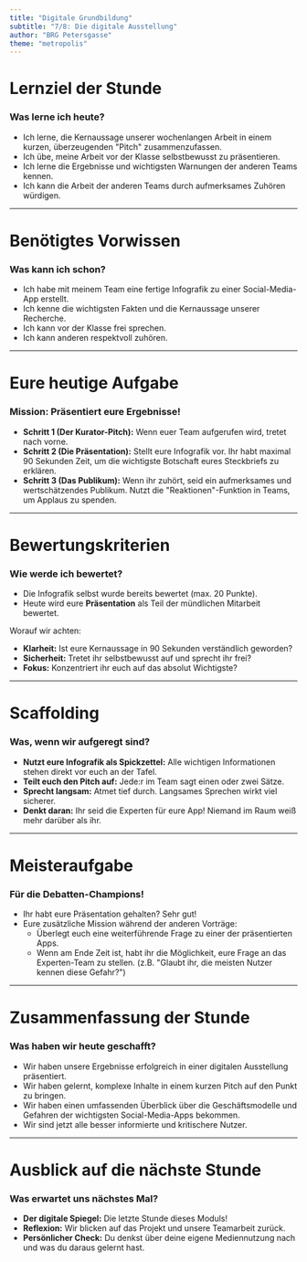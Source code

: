 ```yaml
---
title: "Digitale Grundbildung"
subtitle: "7/8: Die digitale Ausstellung"
author: "BRG Petersgasse"
theme: "metropolis"
---
```


# Lernziel der Stunde

### Was lerne ich heute?

*   Ich lerne, die Kernaussage unserer wochenlangen Arbeit in einem kurzen, überzeugenden "Pitch" zusammenzufassen.
*   Ich übe, meine Arbeit vor der Klasse selbstbewusst zu präsentieren.
*   Ich lerne die Ergebnisse und wichtigsten Warnungen der anderen Teams kennen.
*   Ich kann die Arbeit der anderen Teams durch aufmerksames Zuhören würdigen.

---

# Benötigtes Vorwissen

### Was kann ich schon?

*   Ich habe mit meinem Team eine fertige Infografik zu einer Social-Media-App erstellt.
*   Ich kenne die wichtigsten Fakten und die Kernaussage unserer Recherche.
*   Ich kann vor der Klasse frei sprechen.
*   Ich kann anderen respektvoll zuhören.

---

# Eure heutige Aufgabe

### Mission: Präsentiert eure Ergebnisse!

*   **Schritt 1 (Der Kurator-Pitch):** Wenn euer Team aufgerufen wird, tretet nach vorne.
*   **Schritt 2 (Die Präsentation):** Stellt eure Infografik vor. Ihr habt maximal 90 Sekunden Zeit, um die wichtigste Botschaft eures Steckbriefs zu erklären.
*   **Schritt 3 (Das Publikum):** Wenn ihr zuhört, seid ein aufmerksames und wertschätzendes Publikum. Nutzt die "Reaktionen"-Funktion in Teams, um Applaus zu spenden.

---

# Bewertungskriterien

### Wie werde ich bewertet?

*   Die Infografik selbst wurde bereits bewertet (max. 20 Punkte).
*   Heute wird eure **Präsentation** als Teil der mündlichen Mitarbeit bewertet.

Worauf wir achten:
*   **Klarheit:** Ist eure Kernaussage in 90 Sekunden verständlich geworden?
*   **Sicherheit:** Tretet ihr selbstbewusst auf und sprecht ihr frei?
*   **Fokus:** Konzentriert ihr euch auf das absolut Wichtigste?

---

# Scaffolding

### Was, wenn wir aufgeregt sind?

*   **Nutzt eure Infografik als Spickzettel:** Alle wichtigen Informationen stehen direkt vor euch an der Tafel.
*   **Teilt euch den Pitch auf:** Jede:r im Team sagt einen oder zwei Sätze.
*   **Sprecht langsam:** Atmet tief durch. Langsames Sprechen wirkt viel sicherer.
*   **Denkt daran:** Ihr seid die Experten für eure App! Niemand im Raum weiß mehr darüber als ihr.

---

# Meisteraufgabe

### Für die Debatten-Champions!

*   Ihr habt eure Präsentation gehalten? Sehr gut!
*   Eure zusätzliche Mission während der anderen Vorträge:
    *   Überlegt euch eine weiterführende Frage zu einer der präsentierten Apps.
    *   Wenn am Ende Zeit ist, habt ihr die Möglichkeit, eure Frage an das Experten-Team zu stellen. (z.B. "Glaubt ihr, die meisten Nutzer kennen diese Gefahr?")

---

# Zusammenfassung der Stunde

### Was haben wir heute geschafft?

*   Wir haben unsere Ergebnisse erfolgreich in einer digitalen Ausstellung präsentiert.
*   Wir haben gelernt, komplexe Inhalte in einem kurzen Pitch auf den Punkt zu bringen.
*   Wir haben einen umfassenden Überblick über die Geschäftsmodelle und Gefahren der wichtigsten Social-Media-Apps bekommen.
*   Wir sind jetzt alle besser informierte und kritischere Nutzer.

---

# Ausblick auf die nächste Stunde

### Was erwartet uns nächstes Mal?

*   **Der digitale Spiegel:** Die letzte Stunde dieses Moduls!
*   **Reflexion:** Wir blicken auf das Projekt und unsere Teamarbeit zurück.
*   **Persönlicher Check:** Du denkst über deine eigene Mediennutzung nach und was du daraus gelernt hast.

